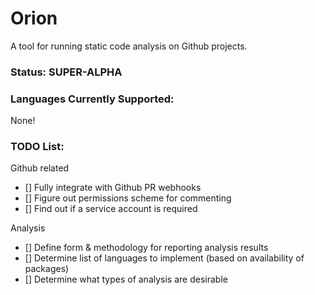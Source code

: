 # Orion
A tool for running static code analysis on Github projects.

### Status: SUPER-ALPHA

### Languages Currently Supported:
None!

### TODO List:
Github related
- [] Fully integrate with Github PR webhooks
- [] Figure out permissions scheme for commenting
- [] Find out if a service account is required

Analysis
- [] Define form & methodology for reporting analysis results
- [] Determine list of languages to implement (based on availability of packages)
- [] Determine what types of analysis are desirable
